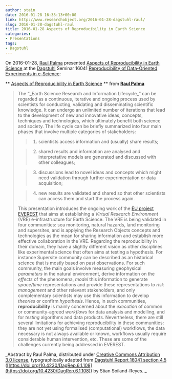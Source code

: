 ```yaml
---
author: stain
date: 2016-01-28 16:33:13+00:00
link: http://www.researchobject.org/2016-01-28-dagstuhl-raul/
slug: 2016-01-28-dagstuhl-raul
title: 2016-01-28 Aspects of Reproducibility in Earth Science
categories:
- Presentations
tags:
- Dagstuhl
---
```

On 2016-01-28, [Raul Palma](http://orcid.org/0000-0003-4289-4922) presented [Aspects of Reproducibility in Earth Science](https://www.slideshare.net/rapw3k/aspects-of-reproducibility-in-earth-science) at the [Dagstuhl](http://www.dagstuhl.de/) Seminar 16041 [Reproducibility of Data-Oriented Experiments in e-Science](http://www.dagstuhl.de/16041):



** [Aspects of Reproducibility in Earth Science](//www.slideshare.net/rapw3k/aspects-of-reproducibility-in-earth-science) ** from **[Raul Palma](https://www.slideshare.net/rapw3k)**


<!-- more -->


<blockquote>The “_Earth Science Research and Information Lifecycle_” can be regarded as a continuous, iterative and ongoing process used by scientists for conducting, validating and disseminating scientific knowledge. It can undergo an unlimited number of iterations that lead to the development of new and innovative ideas, concepts, techniques and technologies, which ultimately benefit both science and society. The life cycle can be briefly summarized into four main phases that involve multiple categories of stakeholders:

> 
> 
	
>   1. scientists access information and (usually) share results;
> 
	
>   2. shared results and information are analysed and interpretative
models are generated and discussed with other colleagues;
> 
	
>   3. discussions lead to novel
ideas and concepts which might need validation through further experimentation or data
acquisition;
> 
	
>   4. new results are validated and shared so that other scientists can access them
and start the process again.
> 

This presentation introduces the ongoing work of the [EU project EVEREST](http://ever-est.eu/) that aims at establishing a _Virtual Research Environment_ (VRE) e-infrastructure for Earth Science. The VRE is being validated in four communities: sea monitoring, natural hazards, land monitoring and supersites, and is applying the Research Objects concepts and technologies as the mean for sharing information and establish more effective collaboration in the VRE. Regarding the reproducibility in their domain, they have a slightly different vision as other disciplines like experimental science that often aims at testing a hypothesis. For instance Supersite community can be described as an historical science that is mostly based on past observations.
For such community, the main goals involve measuring geophysical _parameters_ in the natural environment, derive information on the _effects_ of the phenomena, _model_ this information to generate _space/time_ representations and provide these representations to _risk management_ and other relevant stakeholders, and only complementary scientists may use this information to develop _theories_ or confirm _hypothesis_.
Hence, in such communities, **reproducibility** is mainly concerned about the _execution_ of common or community-agreed _workflows_ for data analysis and modelling, and for _testing_ algorithms and data products. Nevertheless, there are still several limitations for achieving reproducibility in these communities: they are not yet using formalised (computational) workflows, the data necessary is not always available or known, workflows usually require considerable human intervention, etc. These are some of the challenges currently being addressed in EVEREST.</blockquote>


_Abstract by Raul Palma, distributed under [Creative Commons Attribution 3.0 license](https://creativecommons.org/licenses/by/3.0/), typographically adapted from [Dagstuhl Report 16041 section 4.5](http://drops.dagstuhl.de/opus/volltexte/2016/5817/pdf/dagrep_v006_i001_p108_s16041.pdf#subsection.4.5) ([https://doi.org/10.4230/DagRep.6.1.108](https://doi.org/10.4230/DagRep.6.1.108)) by Stian Soiland-Reyes.
_
